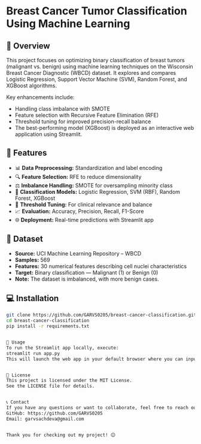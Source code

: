 # Breast Cancer Tumor Classification Using Machine Learning

## 🧠 Overview
This project focuses on optimizing binary classification of breast tumors (malignant vs. benign) using machine learning techniques on the Wisconsin Breast Cancer Diagnostic (WBCD) dataset. It explores and compares Logistic Regression, Support Vector Machine (SVM), Random Forest, and XGBoost algorithms.

Key enhancements include:

- Handling class imbalance with SMOTE
- Feature selection with Recursive Feature Elimination (RFE)
- Threshold tuning for improved precision-recall balance
- The best-performing model (XGBoost) is deployed as an interactive web application using Streamlit.

  
## 🚀 Features
- 📊 **Data Preprocessing:** Standardization and label encoding
- 🔍 **Feature Selection:** RFE to reduce dimensionality
- ⚖️ **Imbalance Handling:** SMOTE for oversampling minority class
- 🤖 **Classification Models:** Logistic Regression, SVM (RBF), Random Forest, XGBoost
- 🎯 **Threshold Tuning:** For clinical relevance and balance
- 📈 **Evaluation:** Accuracy, Precision, Recall, F1-Score
- 🌐 **Deployment:** Real-time predictions with Streamlit app


## 📂 Dataset
- **Source:** UCI Machine Learning Repository – WBCD  
- **Samples:** 569  
- **Features:** 30 numerical features describing cell nuclei characteristics  
- **Target:** Binary classification — Malignant (1) or Benign (0)  
- **Note:** The dataset is imbalanced, with more benign cases.


## 💻 Installation
```bash
git clone https://github.com/GARVS0205/breast-cancer-classification.git
cd breast-cancer-classification
pip install -r requirements.txt


🚀 Usage
To run the Streamlit app locally, execute:
streamlit run app.py
This will launch the web app in your default browser where you can input data and get tumor classification predictions in real time.


📄 License
This project is licensed under the MIT License.
See the LICENSE file for details.


📞 Contact
If you have any questions or want to collaborate, feel free to reach out:
GitHub: https://github.com/GARVS0205
Email: garvsachdeva@gmail.com


Thank you for checking out my project! 😊



